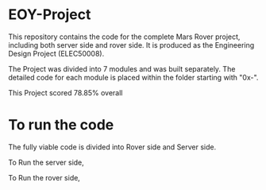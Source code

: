 # EOY-Project

This repository contains the code for the complete Mars Rover project, including both server side and rover side. It is produced as the Engineering Design Project (ELEC50008). 

The Project was divided into 7 modules and was built separately. The detailed code for each module is placed within the folder starting with "0x-".

This Project scored 78.85% overall

# To run the code

The fully viable code is divided into Rover side and Server side.

To Run the server side, 


To Run the rover side, 
